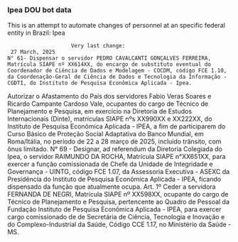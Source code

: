  ### Ipea DOU bot data
 This is an attempt to automate changes of personnel at an specific federal entity in Brazil: Ipea
 
                        Very last change: 
 	 27 March, 2025
	N° 61- Dispensar o servidor PEDRO CAVALCANTI GONÇALVES FERREIRA, Matrícula SIAPE nº XX614XX, do encargo de substituto eventual do Coordenador de Ciência de Dados e Modelagem - COCDM, código FCE 1.10, da Coordenação-Geral de Ciência de Dados e Tecnologia da Informação - CGDTI, do Instituto de Pesquisa Econômica Aplicada - Ipea.
Autorizar o Afastamento do País dos servidores Fabio Veras Soares e Ricardo Campante Cardoso Vale, ocupantes do cargo de Técnico de Planejamento e Pesquisa, em exercício na Diretoria de Estudos Internacionais (Dinte), matrículas SIAPE nºs XX990XX e XX222XX, do Instituto de Pesquisa Econômica Aplicada - IPEA, a fim de participarem do Curso Básico de Proteção Social Adaptativa do Banco Mundial, em Roma/Itália, no período de 22 a 28 março de 2025, incluído trânsito, com ônus limitado.
N° 69 - Designar, ad referendum da Diretoria Colegiada do Ipea, o servidor RAIMUNDO DA ROCHA, Matrícula SIAPE n°XX651XX, para exercer a função comissionada de Chefe da Unidade de Integridade e Governança - UINTG, código FCE 1.07, da Assessoria Executiva - ASEXC da Presidência do Instituto de Pesquisa Econômica Aplicada - IPEA, ficando dispensado da função que atualmente ocupa.
Art. 1º Ceder a servidora FERNANDA DE NEGRI, Matrícula SIAPE nº XX598XX, ocupante do cargo de Técnico de Planejamento e Pesquisa, pertencente ao Quadro de Pessoal da Fundação Instituto de Pesquisa Econômica Aplicada - IPEA, para exercer cargo comissionado de de Secretária de Ciência, Tecnologia e Inovação e do Complexo-Industrial da Saúde, Código CCE 1.17, no Ministério da Saúde - MS.
